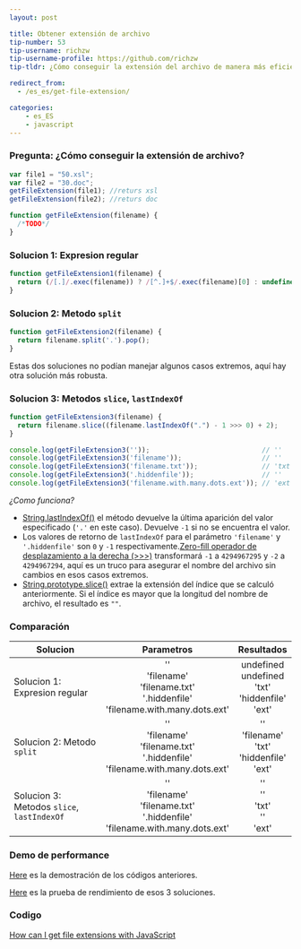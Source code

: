 ```yaml
---
layout: post

title: Obtener extensión de archivo
tip-number: 53
tip-username: richzw
tip-username-profile: https://github.com/richzw
tip-tldr: ¿Cómo conseguir la extensión del archivo de manera más eficiente?

redirect_from:
  - /es_es/get-file-extension/

categories:
    - es_ES
    - javascript
---
```


### Pregunta: ¿Cómo conseguir la extensión de archivo?

```javascript
var file1 = "50.xsl";
var file2 = "30.doc";
getFileExtension(file1); //returs xsl
getFileExtension(file2); //returs doc

function getFileExtension(filename) {
  /*TODO*/
}
```

### Solucion 1: Expresion regular

```js
function getFileExtension1(filename) {
  return (/[.]/.exec(filename)) ? /[^.]+$/.exec(filename)[0] : undefined;
}
```

### Solucion 2: Metodo `split`

```js
function getFileExtension2(filename) {
  return filename.split('.').pop();
}
```

Estas dos soluciones no podían manejar algunos casos extremos, aquí hay otra solución más robusta.

### Solucion 3: Metodos `slice`, `lastIndexOf`

```js
function getFileExtension3(filename) {
  return filename.slice((filename.lastIndexOf(".") - 1 >>> 0) + 2);
}

console.log(getFileExtension3(''));                            // ''
console.log(getFileExtension3('filename'));                    // ''
console.log(getFileExtension3('filename.txt'));                // 'txt'
console.log(getFileExtension3('.hiddenfile'));                 // ''
console.log(getFileExtension3('filename.with.many.dots.ext')); // 'ext'
```

_¿Como funciona?_

- [String.lastIndexOf()](https://developer.mozilla.org/en-US/docs/Web/JavaScript/Reference/Global_Objects/String/lastIndexOf) el método devuelve la última aparición del valor especificado (`'.'` en este caso). Devuelve `-1` si no se encuentra el valor.
- Los valores de retorno de `lastIndexOf` para el parámetro `'filename'` y `'.hiddenfile'` son `0` y `-1` respectivamente.[Zero-fill operador de desplazamiento a la derecha (>>>)](https://developer.mozilla.org/en-US/docs/Web/JavaScript/Reference/Operators/Bitwise_Operators#%3E%3E%3E_%28Zero-fill_right_shift%29) transformará `-1` a `4294967295` y  `-2` a `4294967294`, aquí es un truco para asegurar el nombre del archivo sin cambios en esos casos extremos.
- [String.prototype.slice()](https://developer.mozilla.org/en-US/docs/Web/JavaScript/Reference/Global_Objects/String/slice) extrae la extensión del índice que se calculó anteriormente. Si el índice es mayor que la longitud del nombre de archivo, el resultado es `""`.

### Comparación

| Solucion                                  | Parametros           | Resultados  |
| ----------------------------------------- |:-------------------:|:--------:|
| Solucion 1: Expresion regular            | ''<br>  'filename' <br> 'filename.txt' <br> '.hiddenfile' <br> 'filename.with.many.dots.ext' | undefined <br> undefined <br> 'txt' <br> 'hiddenfile' <br> 'ext' <br> |
| Solucion 2: Metodo `split`                | ''<br>  'filename' <br> 'filename.txt' <br> '.hiddenfile' <br> 'filename.with.many.dots.ext'            | '' <br> 'filename' <br> 'txt' <br> 'hiddenfile' <br> 'ext' <br> |
| Solucion 3: Metodos `slice`, `lastIndexOf` | ''<br>  'filename' <br> 'filename.txt' <br> '.hiddenfile' <br> 'filename.with.many.dots.ext'            | '' <br> '' <br> 'txt' <br> '' <br> 'ext' <br> |

### Demo de performance

[Here](https://jsbin.com/tipofu/edit?js,console) es la demostración de los códigos anteriores.

[Here](http://jsperf.com/extract-file-extension) es la prueba de rendimiento de esos 3 soluciones.

### Codigo

[How can I get file extensions with JavaScript](http://stackoverflow.com/questions/190852/how-can-i-get-file-extensions-with-javascript)
